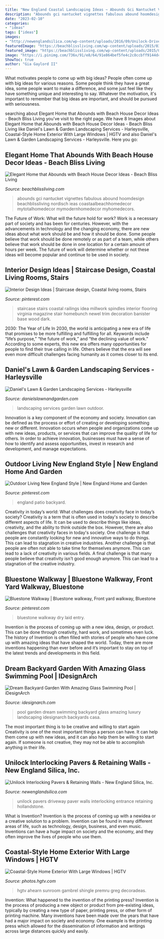 ```yaml
---
title: "New England Coastal Landscaping Ideas ~ Abounds Gci Nantucket Vignettes Fabulous Abound Hoomdesign Beachblissliving Nordisch Ieas Coastaalbeachhomedecor Mytotalhomedecor Mymodernhomedecor Myhomedecors"
description: "Abounds gci nantucket vignettes fabulous abound hoomdesign beachblissliving nordisch ieas coastaalbeachhomedecor mytotalhomedecor mymodernhomedecor myhomedecors"
date: "2023-02-10"
categories:
- "ideas"
tags: ["ideas"]
images:
- "http://newenglandsilica.com/wp-content/uploads/2016/09/Unilock-Driveway-Entrance-Hollandstone-Paver.jpg"
featuredImage: "https://beachblissliving.com/wp-content/uploads/2015/03/beach-house-decor-blue-white.jpg"
featured_image: "https://beachblissliving.com/wp-content/uploads/2015/03/beach-house-decor-blue-white.jpg"
image: "https://i.pinimg.com/736x/91/e8/64/91e864bef5fe4c2c8ccbff9144dc4e3b.jpg"
ShowToc: true
author: "Gia Gaylord II"
---
```



What motivates people to come up with big ideas?
People often come up with big ideas for various reasons. Some people think they have a great idea, some people want to make a difference, and some just feel like they have something unique and interesting to say. Whatever the motivation, it's important to remember that big ideas are important, and should be pursued with seriousness.

	

		
searching about Elegant Home that Abounds with Beach House Decor Ideas - Beach Bliss Living you've visit to the right page. We have 8 Images about Elegant Home that Abounds with Beach House Decor Ideas - Beach Bliss Living like Daniel&#039;s Lawn &amp; Garden Landscaping Services - Harleysville, Coastal-Style Home Exterior With Large Windows | HGTV and also Daniel&#039;s Lawn &amp; Garden Landscaping Services - Harleysville. Here you go:
		
    
## Elegant Home That Abounds With Beach House Decor Ideas - Beach Bliss Living

<img loading=lazy src="https://beachblissliving.com/wp-content/uploads/2015/03/beach-house-decor-blue-white.jpg" onerror="this.onerror=null;this.src='https://tse2.mm.bing.net/th?id=OIP.F9lglEav-LLgDA9wtdEK-wHaGG&amp;pid=15.1';" alt="Elegant Home that Abounds with Beach House Decor Ideas - Beach Bliss Living">

_Source: beachblissliving.com_

>abounds gci nantucket vignettes fabulous abound hoomdesign beachblissliving nordisch ieas coastaalbeachhomedecor mytotalhomedecor mymodernhomedecor myhomedecors. 

	

The Future of Work: What will the future hold for work?
Work is a necessary part of society and has been for centuries. However, with the advancements in technology and the changing economy, there are new ideas about what work should be and how it should be done. Some people believe that work should be done remotely or as part of a team, while others believe that work should be done in one location for a certain amount of hours per week. The future of work will determine whether or not these ideas will become popular and continue to be used in society.

    
## Interior Design Ideas | Staircase Design, Coastal Living Rooms, Stairs

<img loading=lazy src="https://i.pinimg.com/originals/a9/5e/b6/a95eb6d9cdb464192c7dfad6feeeb15d.jpg" onerror="this.onerror=null;this.src='https://tse2.mm.bing.net/th?id=OIP.zgeDMvnVDWXCf3RslADwwwHaLH&amp;pid=15.1';" alt="Interior Design Ideas | Staircase design, Coastal living rooms, Stairs">

_Source: pinterest.com_

>staircase stairs coastal railings idea millwork spindles interior flooring virginia magazine stair homebunch newel trim decoration banister base wood dark. 

	

2030: The Year of Life
In 2030, the world is anticipating a new era of life that promises to be more fulfilling and fulfilling for all. Keywords include “life’s purpose,” “the future of work,” and “the declining value of work.” According to some experts, this new era offers many opportunities for people to find their true calling in life. Others believe that the era will see even more difficult challenges facing humanity as it comes closer to its end.

    
## Daniel&#039;s Lawn &amp; Garden Landscaping Services - Harleysville

<img loading=lazy src="http://danielslawnandgarden.com/wp-content/uploads/2014/10/4.jpg" onerror="this.onerror=null;this.src='https://tse1.mm.bing.net/th?id=OIP.ZiPxb1dT8NTkYHlk3D0vbQHaC7&amp;pid=15.1';" alt="Daniel&#039;s Lawn &amp; Garden Landscaping Services - Harleysville">

_Source: danielslawnandgarden.com_

>landscaping services garden lawn outdoor. 

	

Innovation is a key component of the economy and society. Innovation can be defined as the process or effort of creating or developing something new or different. Innovation occurs when people and organizations come up with new ideas, products, or services that can improve the quality of life for others. In order to achieve innovation, businesses must have a sense of how to identify and assess opportunities, invest in research and development, and manage expectations.

    
## Outdoor Living New England Style | New England Home And Garden

<img loading=lazy src="https://i.pinimg.com/736x/3d/6a/20/3d6a208d26453167d35d55d44ad9b4c4--new-england-style-outdoor-living.jpg" onerror="this.onerror=null;this.src='https://tse2.mm.bing.net/th?id=OIP.CVjOH22u_p4bjub8559nHwHaLH&amp;pid=15.1';" alt="Outdoor Living New England Style | New England Home and Garden">

_Source: pinterest.com_

>england patio backyard. 

	

Creativity in today’s world: What challenges does creativity face in today’s society?
Creativity is a term that is often used in today's society to describe different aspects of life. It can be used to describe things like ideas, creativity, and the ability to think outside the box. However, there are also challenges that creativity faces in today's society. One challenge is that people are constantly looking for new and innovative ways to do things. This can lead to stagnation in creative industries. Another challenge is that people are often not able to take time for themselves anymore. This can lead to a lack of creativity in various fields. A final challenge is that many people believe that creativity isn't good enough anymore. This can lead to a stagnation of the creative industry.

    
## Bluestone Walkway | Bluestone Walkway, Front Yard Walkway, Bluestone

<img loading=lazy src="https://i.pinimg.com/736x/91/e8/64/91e864bef5fe4c2c8ccbff9144dc4e3b.jpg" onerror="this.onerror=null;this.src='https://tse3.mm.bing.net/th?id=OIP.8MpX7lKNBrwgIJ9PqYxwmwHaEL&amp;pid=15.1';" alt="Bluestone Walkway | Bluestone walkway, Front yard walkway, Bluestone">

_Source: pinterest.com_

>bluestone walkway dry laid entry. 

	

Invention is the process of coming up with a new idea, design, or product. This can be done through creativity, hard work, and sometimes even luck. The history of Invention is often filled with stories of people who have come up with amazing ideas that have shaped the world. Today, there are more inventions happening than ever before and it’s important to stay on top of the latest trends and developments in this field.

    
## Dream Backyard Garden With Amazing Glass Swimming Pool | IDesignArch

<img loading=lazy src="http://www.idesignarch.com/wp-content/uploads/Dream-Garden-Swimming-Pool_10.jpg" onerror="this.onerror=null;this.src='https://tse3.mm.bing.net/th?id=OIP.I1lDYYOWEjSvoeja0ZI2EwHaE8&amp;pid=15.1';" alt="Dream Backyard Garden With Amazing Glass Swimming Pool | iDesignArch">

_Source: idesignarch.com_

>pool garden dream swimming backyard glass amazing luxury landscaping idesignarch backyards casa. 

	

The most important thing is to be creative and willing to start again
Creativity is one of the most important things a person can have. It can help them come up with new ideas, and it can also help them be willing to start again. If someone is not creative, they may not be able to accomplish anything in their life.

    
## Unilock Interlocking Pavers &amp; Retaining Walls - New England Silica, Inc.

<img loading=lazy src="http://newenglandsilica.com/wp-content/uploads/2016/09/Unilock-Driveway-Entrance-Hollandstone-Paver.jpg" onerror="this.onerror=null;this.src='https://tse2.mm.bing.net/th?id=OIP.lUBlCb-4fwXTw9oblcHoQQHaLV&amp;pid=15.1';" alt="Unilock Interlocking Pavers &amp; Retaining Walls - New England Silica, Inc.">

_Source: newenglandsilica.com_

>unilock pavers driveway paver walls interlocking entrance retaining hollandstone. 

	

What is Invention?
Invention is the process of coming up with a newidea or a creative solution to a problem. Invention can be found in many different areas of life, such as technology, design, business, and even music. Inventions can have a huge impact on society and the economy, and they often improve the lives of people who use them.

    
## Coastal-Style Home Exterior With Large Windows | HGTV

<img loading=lazy src="https://hgtvhome.sndimg.com/content/dam/images/hgtv/fullset/2016/2/16/2/Orig_Patrick-Ahearn_window-styles-coastal-interior.jpg.rend.hgtvcom.966.1288.suffix/1455653448438.jpeg" onerror="this.onerror=null;this.src='https://tse4.mm.bing.net/th?id=OIP.fLo9dv4zUijbkBtmBbp0RQHaJ4&amp;pid=15.1';" alt="Coastal-Style Home Exterior With Large Windows | HGTV">

_Source: photos.hgtv.com_

>hgtv ahearn sunroom gambrel shingle premru greg decoradeas. 

	

Invention: What happened to the invention of the printing press?
Invention is the process of producing a new object or product from pre-existing ideas, typically by creating a new type of paper, printing press, or other form of printing machine. Many inventions have been made over the years that have had a major impact on society and economy. One example is the printing press which allowed for the dissemination of information and writings across large distances quickly and easily.

